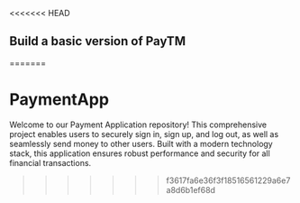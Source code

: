 <<<<<<< HEAD

## Build a basic version of PayTM
=======
# PaymentApp
Welcome to our Payment Application repository! This comprehensive project enables users to securely sign in, sign up, and log out, as well as seamlessly send money to other users. Built with a modern technology stack, this application ensures robust performance and security for all financial transactions.
>>>>>>> f3617fa6e36f3f18516561229a6e7a8d6b1ef68d
